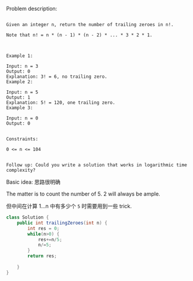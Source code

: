 
Problem description:

```

Given an integer n, return the number of trailing zeroes in n!.

Note that n! = n * (n - 1) * (n - 2) * ... * 3 * 2 * 1.

 

Example 1:

Input: n = 3
Output: 0
Explanation: 3! = 6, no trailing zero.
Example 2:

Input: n = 5
Output: 1
Explanation: 5! = 120, one trailing zero.
Example 3:

Input: n = 0
Output: 0
 

Constraints:

0 <= n <= 104
 

Follow up: Could you write a solution that works in logarithmic time complexity?

```

Basic idea: 思路很明确

The matter is to count the number of 5.
2 will always be ample.

但中间在计算 1...n 中有多少个 `5` 时需要用到一些 trick.

```Java
class Solution {
    public int trailingZeroes(int n) {
        int res = 0;
        while(n>0) {
            res+=n/5;
            n/=5;
        }
        return res;
        
    }
}

```